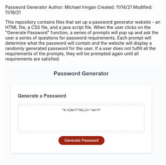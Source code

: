 Password Generator
Author: Michael Iringan
Created: 11/14/21
Modified: 11/18/21

This repository contains files that set up a password generator website - an HTML file, a CSS file, and a java script file. When the user clicks on the "Generate Password" function, a series of prompts will pop up and ask the user a series of questions for password requirements. Each prompt will determine what the password will contain and the website will display a randomly generated password for the user. If a user does not fulfill all the requirements of the prompts, they will be prompted again until all requirements are satisfied.

![screenshot](screenshot.png?raw=true "Screenshot")